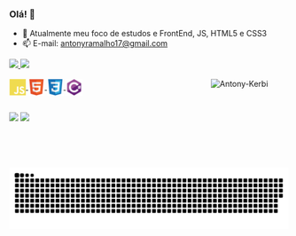 ### Olá! 👋
- 🌱 Atualmente meu foco de estudos e FrontEnd, JS, HTML5 e CSS3
- 📫 E-mail: antonyramalho17@gmail.com
 <div>
  <a href="https://github.com/antonywilliam">
  <img height="180em" src="https://github-readme-stats.vercel.app/api?username=antonywilliam&show_icons=true&theme=dracula&include_all_commits=true&count_private=true"/>
  <img height="180em" src="https://github-readme-stats.vercel.app/api/top-langs/?username=antonywilliam&layout=compact&langs_count=7&theme=dracula"/>
</div>
<div style="display: inline_block"><br>
  <img align="center" alt="Antony-Js" height="30" width="30" src="https://raw.githubusercontent.com/devicons/devicon/master/icons/javascript/javascript-plain.svg">
  <img align="center" alt="Antony-HTML" height="30" width="30" src="https://raw.githubusercontent.com/devicons/devicon/master/icons/html5/html5-original.svg">
  <img align="center" alt="Antony-CSS" height="30" width="30" src="https://raw.githubusercontent.com/devicons/devicon/master/icons/css3/css3-original.svg">
  <img align="center" alt="Antony-Csharp" height="30" width="30" src="https://raw.githubusercontent.com/devicons/devicon/master/icons/csharp/csharp-original.svg">
  <img align="right" alt="Antony-Kerbi" height="160" width="140"  src="https://i.kym-cdn.com/photos/images/facebook/001/321/388/63e.jpg">
</div>
  
  ##
 
<div> 
  <a href = "mailto:antonyramalho17@gmail.com"><img src="https://img.shields.io/badge/-Gmail-%23333?style=for-the-badge&logo=gmail&logoColor=white" target="_blank"></a>
  <a href="https://www.linkedin.com/in/antony-william/" target="_blank"><img src="https://img.shields.io/badge/-LinkedIn-%230077B5?style=for-the-badge&logo=linkedin&logoColor=white" target="_blank"></a> 
 
   ![Snake animation](https://github.com/antonywilliam/antonywilliam/blob/output/github-contribution-grid-snake.svg)
</div>
